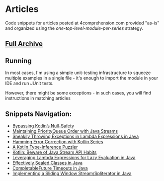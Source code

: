 # Articles
Code snippets for articles posted at 4comprehension.com provided "as-is" and organized using the _one-top-level-module-per-series_ strategy.

## [Full Archive](https://4comprehension.com/archive/)

## Running 
In most cases, I'm using a simple unit-testing infrastructure to squeeze multiple examples in a single file - it's enough to import the module in your IDE and run JUnit tests.

However, there might be some exceptions - in such cases, you will find instructions in matching articles

## Snippets Navigation:

- [Bypassing Kotlin’s Null-Safety](https://github.com/pivovarit/articles/tree/master/kotlin-null-nonsafety)
- [Maintaining PriorityQueue Order with Java Streams](https://github.com/pivovarit/articles/tree/master/java-priorityqueue-stream-order)
- [Sneakily Throwing Exceptions in Lambda Expressions in Java](https://github.com/pivovarit/articles/tree/master/java-sneaky-throws-lambda)
- [Hamming Error Correction with Kotlin Series](https://github.com/pivovarit/articles/tree/master/hamming-error-correction)
- [A Kotlin Type-Inference Puzzler](https://github.com/pivovarit/articles/tree/master/kotlin-type-inference)
- [Kotlin: Beware of Java Stream API Habits](https://github.com/pivovarit/articles/tree/master/kotlin-collections)
- [Leveraging Lambda Expressions for Lazy Evaluation in Java](https://github.com/pivovarit/articles/tree/master/java-lazy-initialization)
- [Effectively Sealed Classes in Java](https://github.com/pivovarit/articles/tree/master/java-sealed-classes)
- [CompletableFuture Timeouts in Java](https://github.com/pivovarit/articles/tree/master/java-completable-future-timeouts)
- [Implementing a Sliding Window Stream/Spliterator in Java](https://github.com/pivovarit/articles/tree/master/java-sliding-window-stream)
